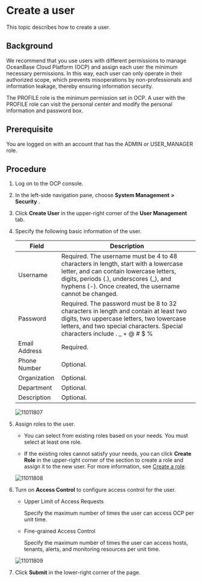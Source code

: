 Create a user
==================================

This topic describes how to create a user.

Background
-------------------------------

We recommend that you use users with different permissions to manage OceanBase Cloud Platform (OCP) and assign each user the minimum necessary permissions. In this way, each user can only operate in their authorized scope, which prevents misoperations by non-professionals and information leakage, thereby ensuring information security.

The PROFILE role is the minimum permission set in OCP. A user with the PROFILE role can visit the personal center and modify the personal information and password box.

**Prerequisite**
-------------------------------------

You are logged on with an account that has the ADMIN or USER_MANAGER role.

**Procedure**
----------------------------------

1. Log on to the OCP console.



2. In the left-side navigation pane, choose **System Management** **\>** **Security** .



3. Click **Create User** in the upper-right corner of the **User Management** tab.



4. Specify the following basic information of the user.



   |     Field     |                                                                                                                              Description                                                                                                                               |
   |---------------|------------------------------------------------------------------------------------------------------------------------------------------------------------------------------------------------------------------------------------------------------------------------|
   | Username      | Required.  The username must be 4 to 48 characters in length, start with a lowercase letter, and can contain lowercase letters, digits, periods (.), underscores (_), and hyphens (-).   Once created, the username cannot be changed. |
   | Password      | Required.  The password must be 8 to 32 characters in length and contain at least two digits, two uppercase letters, two lowercase letters, and two special characters. Special characters include . _ + @ # $ %                                       |
   | Email Address | Required.                                                                                                                                                                                                                                                              |
   | Phone Number  | Optional.                                                                                                                                                                                                                                                              |
   | Organization  | Optional.                                                                                                                                                                                                                                                              |
   | Department    | Optional.                                                                                                                                                                                                                                                              |
   | Description   | Optional.                                                                                                                                                                                                                                                              |



   ![11011807](https://help-static-aliyun-doc.aliyuncs.com/assets/img/en-US/8839248361/p346482.png)





<!-- -->

5. Assign roles to the user.

   * You can select from existing roles based on your needs. You must select at least one role.



   * If the existing roles cannot satisfy your needs, you can click **Create Role** in the upper-right corner of the section to create a role and assign it to the new user. For more information, see [Create a role](../1000.using-system-management/200.create-role.md).






   ![11011808](https://help-static-aliyun-doc.aliyuncs.com/assets/img/en-US/8839248361/p346483.png)





<!-- -->

6. Turn on **Access Control** to configure access control for the user.

   * Upper Limit of Access Requests

     Specify the maximum number of times the user can access OCP per unit time.


   * Fine-grained Access Control

     Specify the maximum number of times the user can access hosts, tenants, alerts, and monitoring resources per unit time.





   ![11011809](https://help-static-aliyun-doc.aliyuncs.com/assets/img/en-US/8839248361/p346484.png)


7. Click **Submit** in the lower-right corner of the page.




